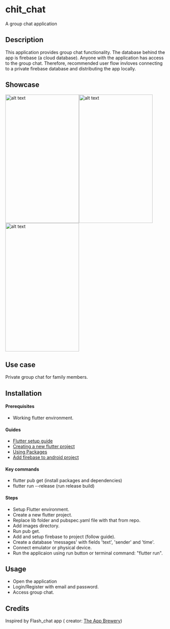 # chit_chat

A group chat application

## Description

This application provides group chat functionality. The database behind the app is firebase (a cloud database). Anyone with the application has access to the group chat. Therefore, recommended user flow invloves connecting to a private firebase database and distributing the app locally.

## Showcase

<img src="https://user-images.githubusercontent.com/83495424/129266724-c6e61cdc-5518-4b95-8310-8fad4eae1cfc.png" alt="alt text" width="230" height="400"><img src="https://user-images.githubusercontent.com/83495424/129267219-5b9ea432-0f85-4aa9-8b0c-c2bd90a82df6.png" alt="alt text" width="230" height="400"><img src="https://user-images.githubusercontent.com/83495424/129267124-d5bc28bf-181c-4b6b-81f2-bde3f160f861.png" alt="alt text" width="230" height="400">

## Use case

Private group chat for family members.
 

## Installation

#### Prerequisites
* Working flutter environment.

#### Guides
* [Flutter setup guide](https://flutter.dev/docs/get-started/install)
* [Creating a new flutter project](https://flutter.dev/docs/get-started/test-drive?tab=androidstudio) 
* [Using Packages](https://flutter.dev/docs/development/packages-and-plugins/using-packages)
* [Add firebase to android project](https://firebase.google.com/docs/android/setup)

#### Key commands
* flutter pub get (install packages and dependencies)
* flutter run --release (run release build)

#### Steps
* Setup Flutter environment.
* Create a new flutter project.
* Replace lib folder and pubspec.yaml file with that from repo.
* Add images directory.
* Run pub get.
* Add and setup firebase to project (follow guide).
* Create a database 'messages' with fields 'text', 'sender' and 'time'.
* Connect emulator or physical device.
* Run the applicaion using run button or terminal command: "flutter run".

## Usage
* Open the application
* Login/Register with email and password.
* Access group chat.

## Credits
Inspired by Flash_chat app ( creator: [The App Brewery](https://www.appbrewery.co/))

